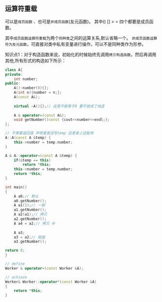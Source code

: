 ## 运算符重载

可以是`成员函数` 、也可是`非成员函数`(友元函数)。
其中() [] > =  四个都要是成员函数。


其中`成员函数运算符重载`为两个`同种类`之间的运算关系,默认省略一个。
`非成员函数运算符为友元函数`，可直接对类中私有变量进行操作，可以不是同种类作为形参。


知识点1：对于构造函数来说，初始化的时候始终先调用`拷贝构造函数`，然后再调用其他,所有形式的构造如下所示：
```c++
class A{
private:
    int number;
public:
    A():number(0){};
    A(int n){number = n;};
    A(const A&);
    
    virtual ~A(){};// 这里不能等于0 要不就成了纯虚
    
    A & operator=(const A&);
    void getNumber()const {cout<<number<<endl;};
};

// 不需要返回值 声明里面没写temp 这里拿上还能用
A::A(const A &temp) {
    this->number = temp.number;
}

A & A::operator=(const A &temp) {
    if(&temp == this)
        return *this;
    this->number = temp.number;
    return *this;
}

int main()
{
    A a0;// 默认
    a0.getNumber();
    A a1(1);// 一般
    a1.getNumber();
    A a2(a1);// 拷贝
    a2.getNumber();
    A a4 = a2;// 拷贝 补
    
    A a3;
    a3 = a2;// 赋值
    a3.getNumber();

return 0;
}

```

```c++
// define
Worker & operator+(const Worker &A);

// achieve
Worker& Worker::operator*(const Worker &A)
{
    return *this;
}
```













